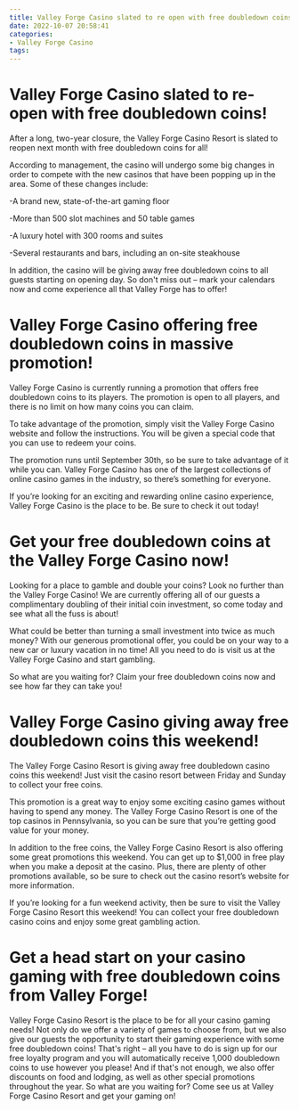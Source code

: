 ```yaml
---
title: Valley Forge Casino slated to re open with free doubledown coins!
date: 2022-10-07 20:58:41
categories:
- Valley Forge Casino
tags:
---
```



#  Valley Forge Casino slated to re-open with free doubledown coins!

After a long, two-year closure, the Valley Forge Casino Resort is slated to reopen next month with free doubledown coins for all!

According to management, the casino will undergo some big changes in order to compete with the new casinos that have been popping up in the area. Some of these changes include:

-A brand new, state-of-the-art gaming floor

-More than 500 slot machines and 50 table games

-A luxury hotel with 300 rooms and suites

-Several restaurants and bars, including an on-site steakhouse

In addition, the casino will be giving away free doubledown coins to all guests starting on opening day. So don't miss out – mark your calendars now and come experience all that Valley Forge has to offer!

#  Valley Forge Casino offering free doubledown coins in massive promotion!

Valley Forge Casino is currently running a promotion that offers free doubledown coins to its players. The promotion is open to all players, and there is no limit on how many coins you can claim.

To take advantage of the promotion, simply visit the Valley Forge Casino website and follow the instructions. You will be given a special code that you can use to redeem your coins.

The promotion runs until September 30th, so be sure to take advantage of it while you can. Valley Forge Casino has one of the largest collections of online casino games in the industry, so there’s something for everyone.

If you’re looking for an exciting and rewarding online casino experience, Valley Forge Casino is the place to be. Be sure to check it out today!

#  Get your free doubledown coins at the Valley Forge Casino now!

Looking for a place to gamble and double your coins? Look no further than the Valley Forge Casino! We are currently offering all of our guests a complimentary doubling of their initial coin investment, so come today and see what all the fuss is about!

What could be better than turning a small investment into twice as much money? With our generous promotional offer, you could be on your way to a new car or luxury vacation in no time! All you need to do is visit us at the Valley Forge Casino and start gambling.

So what are you waiting for? Claim your free doubledown coins now and see how far they can take you!

#  Valley Forge Casino giving away free doubledown coins this weekend!

The Valley Forge Casino Resort is giving away free doubledown casino coins this weekend! Just visit the casino resort between Friday and Sunday to collect your free coins.

This promotion is a great way to enjoy some exciting casino games without having to spend any money. The Valley Forge Casino Resort is one of the top casinos in Pennsylvania, so you can be sure that you’re getting good value for your money.

In addition to the free coins, the Valley Forge Casino Resort is also offering some great promotions this weekend. You can get up to $1,000 in free play when you make a deposit at the casino. Plus, there are plenty of other promotions available, so be sure to check out the casino resort’s website for more information.

If you’re looking for a fun weekend activity, then be sure to visit the Valley Forge Casino Resort this weekend! You can collect your free doubledown casino coins and enjoy some great gambling action.

#  Get a head start on your casino gaming with free doubledown coins from Valley Forge!



Valley Forge Casino Resort is the place to be for all your casino gaming needs! Not only do we offer a variety of games to choose from, but we also give our guests the opportunity to start their gaming experience with some free doubledown coins! That's right – all you have to do is sign up for our free loyalty program and you will automatically receive 1,000 doubledown coins to use however you please! And if that's not enough, we also offer discounts on food and lodging, as well as other special promotions throughout the year. So what are you waiting for? Come see us at Valley Forge Casino Resort and get your gaming on!